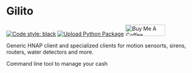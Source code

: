 Gilito
===

[![Code style: black](https://img.shields.io/badge/code%20style-black-000000.svg)](https://github.com/ambv/black)
[![Upload Python Package](https://github.com/ldotlopez/python-hnap/actions/workflows/python-publish.yml/badge.svg)](https://github.com/ldotlopez/python-hnap/actions/workflows/python-publish.yml) 
<a href="https://www.buymeacoffee.com/zepolson" target="_blank"><img src="https://cdn.buymeacoffee.com/buttons/v2/default-yellow.png" alt="Buy Me A Coffee" style="height: 30px !important;width: 105px !important;" ></a>

Generic HNAP client and specialized clients for  motion sensorts, sirens,
routers, water detectors and more.


Command line tool to manage your cash

